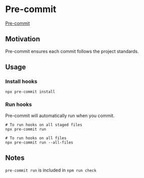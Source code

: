 # Pre-commit

[Pre-commit](https://pre-commit.com/)

## Motivation

Pre-commit ensures each commit follows the project standards.

## Usage

### Install hooks

```shell
npx pre-commit install
```

### Run hooks

Pre-commit will automatically run when you commit.

```shell
# To run hooks on all staged files
npx pre-commit run

# To run hooks on all files
npx pre-commit run --all-files
```

## Notes

`pre-commit run` is included in `npm run check`

